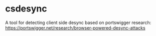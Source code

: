 # csdesync
A tool for detecting client side desync based on portswigger research:
https://portswigger.net/research/browser-powered-desync-attacks
